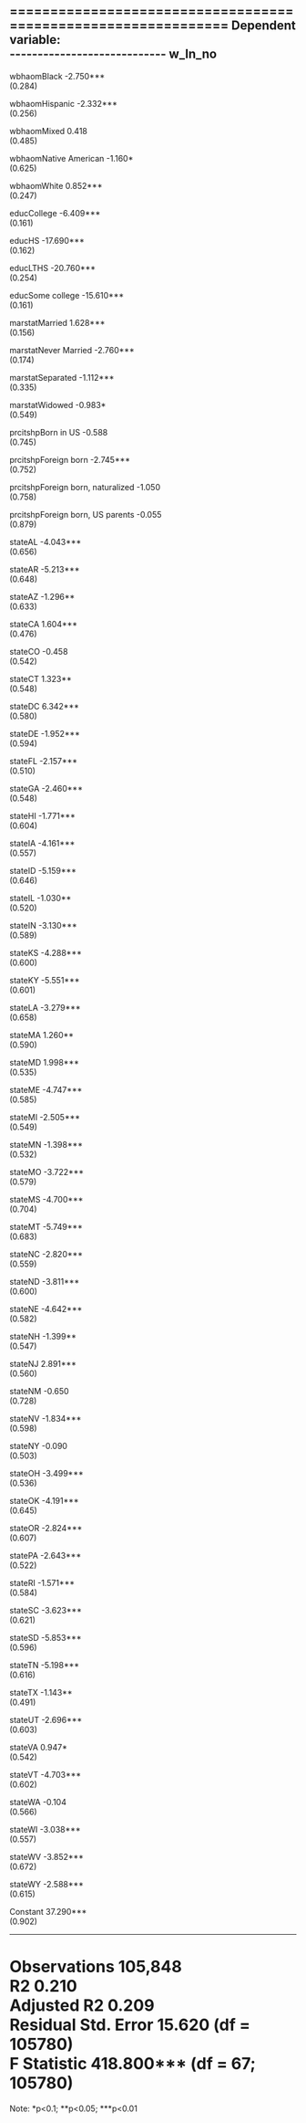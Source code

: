 
==============================================================
                                      Dependent variable:     
                                  ----------------------------
                                            w_ln_no           
--------------------------------------------------------------
wbhaomBlack                                -2.750***          
                                            (0.284)           
                                                              
wbhaomHispanic                             -2.332***          
                                            (0.256)           
                                                              
wbhaomMixed                                  0.418            
                                            (0.485)           
                                                              
wbhaomNative American                       -1.160*           
                                            (0.625)           
                                                              
wbhaomWhite                                 0.852***          
                                            (0.247)           
                                                              
educCollege                                -6.409***          
                                            (0.161)           
                                                              
educHS                                     -17.690***         
                                            (0.162)           
                                                              
educLTHS                                   -20.760***         
                                            (0.254)           
                                                              
educSome college                           -15.610***         
                                            (0.161)           
                                                              
marstatMarried                              1.628***          
                                            (0.156)           
                                                              
marstatNever Married                       -2.760***          
                                            (0.174)           
                                                              
marstatSeparated                           -1.112***          
                                            (0.335)           
                                                              
marstatWidowed                              -0.983*           
                                            (0.549)           
                                                              
prcitshpBorn in US                           -0.588           
                                            (0.745)           
                                                              
prcitshpForeign born                       -2.745***          
                                            (0.752)           
                                                              
prcitshpForeign born, naturalized            -1.050           
                                            (0.758)           
                                                              
prcitshpForeign born, US parents             -0.055           
                                            (0.879)           
                                                              
stateAL                                    -4.043***          
                                            (0.656)           
                                                              
stateAR                                    -5.213***          
                                            (0.648)           
                                                              
stateAZ                                     -1.296**          
                                            (0.633)           
                                                              
stateCA                                     1.604***          
                                            (0.476)           
                                                              
stateCO                                      -0.458           
                                            (0.542)           
                                                              
stateCT                                     1.323**           
                                            (0.548)           
                                                              
stateDC                                     6.342***          
                                            (0.580)           
                                                              
stateDE                                    -1.952***          
                                            (0.594)           
                                                              
stateFL                                    -2.157***          
                                            (0.510)           
                                                              
stateGA                                    -2.460***          
                                            (0.548)           
                                                              
stateHI                                    -1.771***          
                                            (0.604)           
                                                              
stateIA                                    -4.161***          
                                            (0.557)           
                                                              
stateID                                    -5.159***          
                                            (0.646)           
                                                              
stateIL                                     -1.030**          
                                            (0.520)           
                                                              
stateIN                                    -3.130***          
                                            (0.589)           
                                                              
stateKS                                    -4.288***          
                                            (0.600)           
                                                              
stateKY                                    -5.551***          
                                            (0.601)           
                                                              
stateLA                                    -3.279***          
                                            (0.658)           
                                                              
stateMA                                     1.260**           
                                            (0.590)           
                                                              
stateMD                                     1.998***          
                                            (0.535)           
                                                              
stateME                                    -4.747***          
                                            (0.585)           
                                                              
stateMI                                    -2.505***          
                                            (0.549)           
                                                              
stateMN                                    -1.398***          
                                            (0.532)           
                                                              
stateMO                                    -3.722***          
                                            (0.579)           
                                                              
stateMS                                    -4.700***          
                                            (0.704)           
                                                              
stateMT                                    -5.749***          
                                            (0.683)           
                                                              
stateNC                                    -2.820***          
                                            (0.559)           
                                                              
stateND                                    -3.811***          
                                            (0.600)           
                                                              
stateNE                                    -4.642***          
                                            (0.582)           
                                                              
stateNH                                     -1.399**          
                                            (0.547)           
                                                              
stateNJ                                     2.891***          
                                            (0.560)           
                                                              
stateNM                                      -0.650           
                                            (0.728)           
                                                              
stateNV                                    -1.834***          
                                            (0.598)           
                                                              
stateNY                                      -0.090           
                                            (0.503)           
                                                              
stateOH                                    -3.499***          
                                            (0.536)           
                                                              
stateOK                                    -4.191***          
                                            (0.645)           
                                                              
stateOR                                    -2.824***          
                                            (0.607)           
                                                              
statePA                                    -2.643***          
                                            (0.522)           
                                                              
stateRI                                    -1.571***          
                                            (0.584)           
                                                              
stateSC                                    -3.623***          
                                            (0.621)           
                                                              
stateSD                                    -5.853***          
                                            (0.596)           
                                                              
stateTN                                    -5.198***          
                                            (0.616)           
                                                              
stateTX                                     -1.143**          
                                            (0.491)           
                                                              
stateUT                                    -2.696***          
                                            (0.603)           
                                                              
stateVA                                      0.947*           
                                            (0.542)           
                                                              
stateVT                                    -4.703***          
                                            (0.602)           
                                                              
stateWA                                      -0.104           
                                            (0.566)           
                                                              
stateWI                                    -3.038***          
                                            (0.557)           
                                                              
stateWV                                    -3.852***          
                                            (0.672)           
                                                              
stateWY                                    -2.588***          
                                            (0.615)           
                                                              
Constant                                   37.290***          
                                            (0.902)           
                                                              
--------------------------------------------------------------
Observations                                105,848           
R2                                           0.210            
Adjusted R2                                  0.209            
Residual Std. Error                   15.620 (df = 105780)    
F Statistic                       418.800*** (df = 67; 105780)
==============================================================
Note:                              *p<0.1; **p<0.05; ***p<0.01
